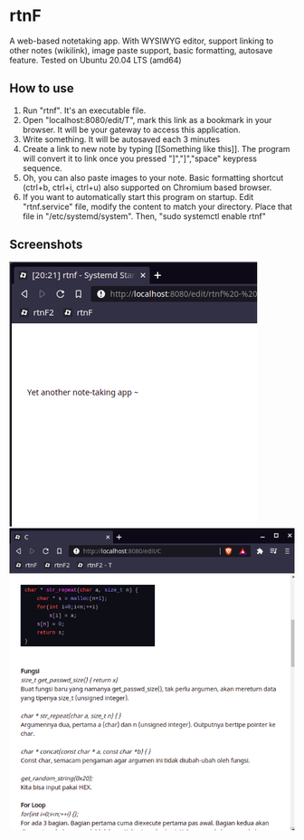 # rtnF
A web-based notetaking app. With WYSIWYG editor, support linking to other notes (wikilink), image paste support, basic formatting, autosave feature. Tested on Ubuntu 20.04 LTS (amd64)


## How to use
1. Run "rtnf". It's an executable file.
2. Open "localhost:8080/edit/T", mark this link as a bookmark in your browser. It will be your gateway to access this application.
3. Write something. It will be autosaved each 3 minutes
4. Create a link to new note by typing \[[Something like this\]]. The program will convert it to link once you pressed "\]","\]","space" keypress sequence.
5. Oh, you can also paste images to your note. Basic formatting shortcut (ctrl+b, ctrl+i, ctrl+u) also supported on Chromium based browser.
6. If you want to automatically start this program on startup. Edit "rtnf.service" file, modify the content to match your directory. Place that file in "/etc/systemd/system". Then, "sudo systemctl enable rtnf" 

## Screenshots
![Screenshot](https://raw.githubusercontent.com/altilunium/rtnF/main/rtnf-screenshot.png)
![Screenshot2](https://raw.githubusercontent.com/altilunium/rtnF/main/rtnf_screenshot2.jpeg)
